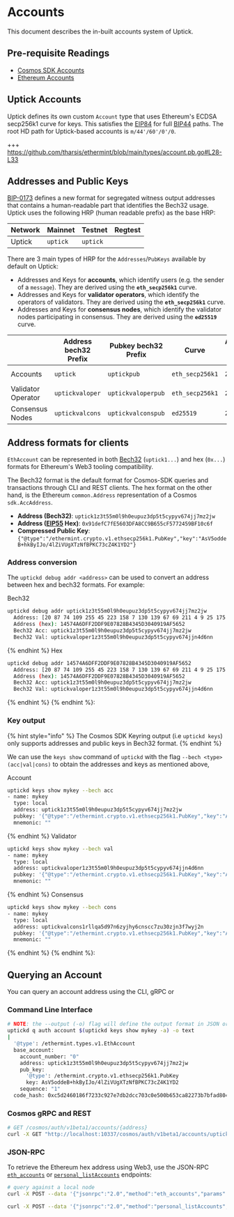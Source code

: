 <!--
order: 2
-->

# Accounts

This document describes the in-built accounts system of Uptick. 

## Pre-requisite Readings

- [Cosmos SDK Accounts](https://docs.cosmos.network/master/basics/accounts.html) 
- [Ethereum Accounts](https://ethereum.org/en/whitepaper/#ethereum-accounts) 

## Uptick Accounts

Uptick defines its own custom `Account` type that uses Ethereum's ECDSA secp256k1 curve for keys. This
satisfies the [EIP84](https://github.com/ethereum/EIPs/issues/84) for full [BIP44](https://github.com/bitcoin/bips/blob/master/bip-0044.mediawiki) paths.
The root HD path for Uptick-based accounts is `m/44'/60'/0'/0`.

+++ https://github.com/tharsis/ethermint/blob/main/types/account.pb.go#L28-L33

## Addresses and Public Keys

[BIP-0173](https://github.com/satoshilabs/slips/blob/master/slip-0173.md) defines a new format for segregated witness output addresses that contains a human-readable part that identifies the Bech32 usage. Uptick uses the following HRP (human readable prefix) as the base HRP:

| Network   | Mainnet | Testnet | Regtest |
|-----------|---------|---------|---------|
| Uptick     | `uptick` | `uptick` |         |

There are 3 main types of HRP for the `Addresses`/`PubKeys` available by default on Uptick:

- Addresses and Keys for **accounts**, which identify users (e.g. the sender of a `message`). They are derived using the **`eth_secp256k1`** curve.
- Addresses and Keys for **validator operators**, which identify the operators of validators. They are derived using the **`eth_secp256k1`** curve.
- Addresses and Keys for **consensus nodes**, which identify the validator nodes participating in consensus. They are derived using the **`ed25519`** curve.

|                    | Address bech32 Prefix | Pubkey bech32 Prefix | Curve           | Address byte length | Pubkey byte length |
|--------------------|-----------------------|----------------------|-----------------|---------------------|--------------------|
| Accounts           | `uptick`               | `uptickpub`           | `eth_secp256k1` | `20`                | `33` (compressed)  |
| Validator Operator | `uptickvaloper`        | `uptickvaloperpub`    | `eth_secp256k1` | `20`                | `33` (compressed)  |
| Consensus Nodes    | `uptickvalcons`        | `uptickvalconspub`    | `ed25519`       | `20`                | `32`               |

## Address formats for clients

`EthAccount` can be represented in both [Bech32](https://en.bitcoin.it/wiki/Bech32) (`uptick1...`) and hex (`0x...`) formats for Ethereum's Web3 tooling compatibility.

The Bech32 format is the default format for Cosmos-SDK queries and transactions through CLI and REST
clients. The hex format on the other hand, is the Ethereum `common.Address` representation of a
Cosmos `sdk.AccAddress`.

- **Address (Bech32)**: `uptick1z3t55m0l9h0eupuz3dp5t5cypyv674jj7mz2jw`
- **Address ([EIP55](https://eips.ethereum.org/EIPS/eip-55) Hex)**: `0x91defC7fE5603DFA8CC9B655cF5772459BF10c6f`
- **Compressed Public Key**: `{"@type":"/ethermint.crypto.v1.ethsecp256k1.PubKey","key":"AsV5oddeB+hkByIJo/4lZiVUgXTzNfBPKC73cZ4K1YD2"}`

### Address conversion

The `uptickd debug addr <address>` can be used to convert an address between hex and bech32 formats. For example:


 Bech32

```bash
uptickd debug addr uptick1z3t55m0l9h0eupuz3dp5t5cypyv674jj7mz2jw
  Address: [20 87 74 109 255 45 223 158 7 130 139 67 69 211 4 9 25 175 86 82]
  Address (hex): 14574A6DFF2DDF9E07828B4345D3040919AF5652
  Bech32 Acc: uptick1z3t55m0l9h0eupuz3dp5t5cypyv674jj7mz2jw
  Bech32 Val: uptickvaloper1z3t55m0l9h0eupuz3dp5t5cypyv674jjn4d6nn
```

{% endhint %}
 Hex

```bash
uptickd debug addr 14574A6DFF2DDF9E07828B4345D3040919AF5652
  Address: [20 87 74 109 255 45 223 158 7 130 139 67 69 211 4 9 25 175 86 82]
  Address (hex): 14574A6DFF2DDF9E07828B4345D3040919AF5652
  Bech32 Acc: uptick1z3t55m0l9h0eupuz3dp5t5cypyv674jj7mz2jw
  Bech32 Val: uptickvaloper1z3t55m0l9h0eupuz3dp5t5cypyv674jjn4d6nn
```

{% endhint %}
{% endhint %}:

### Key output

{% hint style="info" %}
The Cosmos SDK Keyring output (i.e `uptickd keys`) only supports addresses and public keys in Bech32 format.
{% endhint %}

We can use the `keys show` command of `uptickd` with the flag `--bech <type> (acc|val|cons)` to
obtain the addresses and keys as mentioned above,


 Account

```bash
uptickd keys show mykey --bech acc
- name: mykey
  type: local
  address: uptick1z3t55m0l9h0eupuz3dp5t5cypyv674jj7mz2jw
  pubkey: '{"@type":"/ethermint.crypto.v1.ethsecp256k1.PubKey","key":"AsV5oddeB+hkByIJo/4lZiVUgXTzNfBPKC73cZ4K1YD2"}'
  mnemonic: ""
```

{% endhint %}
 Validator

```bash
uptickd keys show mykey --bech val
- name: mykey
  type: local
  address: uptickvaloper1z3t55m0l9h0eupuz3dp5t5cypyv674jjn4d6nn
  pubkey: '{"@type":"/ethermint.crypto.v1.ethsecp256k1.PubKey","key":"AsV5oddeB+hkByIJo/4lZiVUgXTzNfBPKC73cZ4K1YD2"}'
  mnemonic: ""
```

{% endhint %}
 Consensus

```bash
uptickd keys show mykey --bech cons
- name: mykey
  type: local
  address: uptickvalcons1rllqa5d97n6zyjhy6cnscc7zu30zjn3f7wyj2n
  pubkey: '{"@type":"/ethermint.crypto.v1.ethsecp256k1.PubKey","key":"A/fVLgIqiLykFQxum96JkSOoTemrXD0tFaFQ1B0cpB2c"}'
  mnemonic: ""
```

{% endhint %}
{% endhint %}:

## Querying an Account

You can query an account address using the CLI, gRPC or

### Command Line Interface

```bash
# NOTE: the --output (-o) flag will define the output format in JSON or YAML (text)
uptickd q auth account $(uptickd keys show mykey -a) -o text
|
  '@type': /ethermint.types.v1.EthAccount
  base_account:
    account_number: "0"
    address: uptick1z3t55m0l9h0eupuz3dp5t5cypyv674jj7mz2jw
    pub_key:
      '@type': /ethermint.crypto.v1.ethsecp256k1.PubKey
      key: AsV5oddeB+hkByIJo/4lZiVUgXTzNfBPKC73cZ4K1YD2
    sequence: "1"
  code_hash: 0xc5d2460186f7233c927e7db2dcc703c0e500b653ca82273b7bfad8045d85a470
```

### Cosmos gRPC and REST

``` bash
# GET /cosmos/auth/v1beta1/accounts/{address}
curl -X GET "http://localhost:10337/cosmos/auth/v1beta1/accounts/uptick14au322k9munkmx5wrchz9q30juf5wjgz2cfqku" -H "accept: application/json"
```

### JSON-RPC

To retrieve the Ethereum hex address using Web3, use the JSON-RPC [`eth_accounts`](./../api/json-rpc/endpoints.md#eth-accounts) or [`personal_listAccounts`](./../api/json-rpc/endpoints#personal-listAccounts.md) endpoints:

```bash
# query against a local node
curl -X POST --data '{"jsonrpc":"2.0","method":"eth_accounts","params":[],"id":1}' -H "Content-Type: application/json" http://localhost:8545

curl -X POST --data '{"jsonrpc":"2.0","method":"personal_listAccounts","params":[],"id":1}' -H "Content-Type: application/json" http://localhost:8545
```
